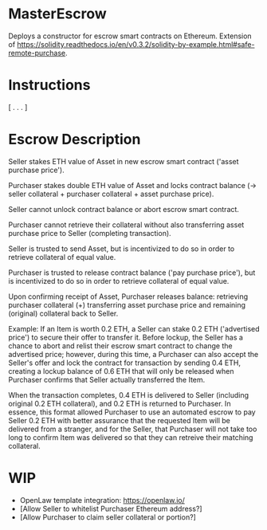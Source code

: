 # MasterEscrow
Deploys a constructor for escrow smart contracts on Ethereum. Extension of https://solidity.readthedocs.io/en/v0.3.2/solidity-by-example.html#safe-remote-purchase. 

# Instructions
[ . . . ]

# Escrow Description
Seller stakes ETH value of Asset in new escrow smart contract ('asset purchase price').  

Purchaser stakes double ETH value of Asset and locks contract balance (-> seller collateral + purchaser collateral + asset purchase price).

Seller cannot unlock contract balance or abort escrow smart contract.

Purchaser cannot retrieve their collateral without also transferring asset purchase price to Seller (completing transaction).

Seller is trusted to send Asset, but is incentivized to do so in order to retrieve collateral of equal value.

Purchaser is trusted to release contract balance ('pay purchase price'), but is incentivized to do so in order to retrieve collateral of equal value.

Upon confirming receipt of Asset, Purchaser releases balance: retrieving purchaser collateral (+) transferring asset purchase price and  remaining (original) collateral back to Seller.

Example:
If an Item is worth 0.2 ETH, a Seller can stake 0.2 ETH ('advertised price') to secure their offer to transfer it. 
Before lockup, the Seller has a chance to abort and relist their escrow smart contract to change the advertised price; however, during this time, a Purchaser can also accept the Seller's offer and lock the contract for transaction by sending 0.4 ETH, creating a lockup balance of 0.6 ETH that will only be released when Purchaser confirms that Seller actually transferred the Item.   

When the transaction completes, 0.4 ETH is delivered to Seller (including original 0.2 ETH collateral), and 0.2 ETH is returned to Purchaser. In essence, this format allowed Purchaser to use an automated escrow to pay Seller 0.2 ETH with better assurance that the requested Item will be delivered from a stranger, and for the Seller, that Purchaser will not take too long to confirm Item was delivered so that they can retreive their matching collateral. 

# WIP
* OpenLaw template integration: https://openlaw.io/
* [Allow Seller to whitelist Purchaser Ethereum address?]
* [Allow Purchaser to claim seller collateral or portion?]
